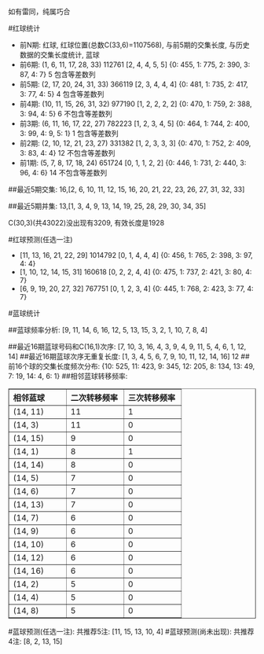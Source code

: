 <!-- 
.. title: 双色球2014128期(2014-11-04)数据分析报告
.. slug: slott-2014128-2014-11-04-report
.. date: 2014-11-05 08:00:00 UTC+08:00
.. tags: Lottery
.. link: 
.. description: 
.. type: text
-->

如有雷同，纯属巧合

<!-- TEASER_END-->

#红球统计

- 前N期: 红球, 红球位置(总数C(33,6)=1107568), 与前5期的交集长度, 与历史数据的交集长度统计, 蓝球
- 前6期: (1, 6, 11, 17, 28, 33) 112761 [2, 4, 4, 5, 5] {0: 455, 1: 775, 2: 390, 3: 87, 4: 7} 5 包含等差数列
- 前5期: (2, 17, 20, 24, 31, 33) 366119 [2, 3, 4, 4, 4] {0: 481, 1: 735, 2: 417, 3: 77, 4: 5} 4 包含等差数列
- 前4期: (10, 11, 15, 26, 31, 32) 977190 [1, 2, 2, 2, 2] {0: 470, 1: 759, 2: 388, 3: 94, 4: 5} 6 不包含等差数列
- 前3期: (6, 11, 16, 17, 22, 27) 782223 [1, 2, 3, 4, 5] {0: 464, 1: 744, 2: 400, 3: 99, 4: 9, 5: 1} 1 包含等差数列
- 前2期: (2, 10, 12, 21, 23, 27) 331382 [1, 2, 3, 3, 3] {0: 470, 1: 752, 2: 409, 3: 83, 4: 4} 12 不包含等差数列
- 前1期: (5, 7, 8, 17, 18, 24) 651724 [0, 1, 1, 2, 2] {0: 446, 1: 731, 2: 440, 3: 96, 4: 6} 14 不包含等差数列

##最近5期交集:
16,[2, 6, 10, 11, 12, 15, 16, 20, 21, 22, 23, 26, 27, 31, 32, 33]

##最近5期并集:
13,[1, 3, 4, 9, 13, 14, 19, 25, 28, 29, 30, 34, 35]

C(30,3)(共43022)没出现有3209, 
有效长度是1928

#红球预测(任选一注)

- [11, 13, 16, 21, 22, 29] 1014792 [0, 1, 4, 4, 4] {0: 456, 1: 765, 2: 398, 3: 97, 4: 4}
- [1, 10, 12, 14, 15, 31] 160618 [0, 2, 2, 4, 4] {0: 475, 1: 737, 2: 421, 3: 80, 4: 7}
- [6, 9, 19, 20, 27, 32] 767751 [0, 1, 2, 3, 4] {0: 445, 1: 768, 2: 423, 3: 77, 4: 7}

#蓝球统计

##蓝球频率分析:
[9, 11, 14, 6, 16, 12, 5, 13, 15, 3, 2, 1, 10, 7, 8, 4]

##最近16期蓝球号码和C(16,1)次序:
[7, 10, 3, 16, 4, 3, 9, 4, 9, 11, 5, 4, 6, 1, 12, 14]
##最近16期蓝球次序无重复长度:
[1, 3, 4, 5, 6, 7, 9, 10, 11, 12, 14, 16] 12
##前16个球的交集长度频次分布:
{10: 525, 11: 423, 9: 345, 12: 205, 8: 134, 13: 49, 7: 19, 14: 4, 6: 1}
##相邻蓝球转移频率:
<table border="1" class="table table-striped dataframe">
  <thead>
    <tr style="text-align: left;">
      <th style="min-width: 100px;">相邻蓝球</th>
      <th style="min-width: 100px;">二次转移频率</th>
      <th style="min-width: 100px;">三次转移频率</th>
    </tr>
  </thead>
  <tbody>
    <tr>
      <td> (14, 11)</td>
      <td> 11</td>
      <td> 1</td>
    </tr>
    <tr>
      <td>  (14, 3)</td>
      <td> 11</td>
      <td> 0</td>
    </tr>
    <tr>
      <td> (14, 15)</td>
      <td>  9</td>
      <td> 0</td>
    </tr>
    <tr>
      <td>  (14, 1)</td>
      <td>  8</td>
      <td> 1</td>
    </tr>
    <tr>
      <td> (14, 14)</td>
      <td>  8</td>
      <td> 0</td>
    </tr>
    <tr>
      <td>  (14, 5)</td>
      <td>  7</td>
      <td> 0</td>
    </tr>
    <tr>
      <td>  (14, 6)</td>
      <td>  7</td>
      <td> 0</td>
    </tr>
    <tr>
      <td> (14, 13)</td>
      <td>  7</td>
      <td> 0</td>
    </tr>
    <tr>
      <td>  (14, 7)</td>
      <td>  6</td>
      <td> 0</td>
    </tr>
    <tr>
      <td>  (14, 9)</td>
      <td>  6</td>
      <td> 0</td>
    </tr>
    <tr>
      <td> (14, 10)</td>
      <td>  6</td>
      <td> 0</td>
    </tr>
    <tr>
      <td> (14, 12)</td>
      <td>  6</td>
      <td> 0</td>
    </tr>
    <tr>
      <td> (14, 16)</td>
      <td>  6</td>
      <td> 0</td>
    </tr>
    <tr>
      <td>  (14, 2)</td>
      <td>  5</td>
      <td> 0</td>
    </tr>
    <tr>
      <td>  (14, 4)</td>
      <td>  5</td>
      <td> 0</td>
    </tr>
    <tr>
      <td>  (14, 8)</td>
      <td>  5</td>
      <td> 0</td>
    </tr>
  </tbody>
</table>
#蓝球预测(任选一注):
共推荐5注: [11, 15, 13, 10, 4]
#蓝球预测(尚未出现):
共推荐4注: [8, 2, 13, 15]

